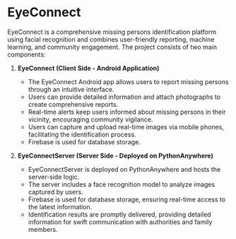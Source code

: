 # EyeConnect

EyeConnect is a comprehensive missing persons identification platform using facial recognition and combines user-friendly reporting, machine learning, and community engagement. The project consists of two main components:

1. **EyeConnect (Client Side - Android Application)**
   - The EyeConnect Android app allows users to report missing persons through an intuitive interface.
   - Users can provide detailed information and attach photographs to create comprehensive reports.
   - Real-time alerts keep users informed about missing persons in their vicinity, encouraging community vigilance.
   - Users can capture and upload real-time images via mobile phones, facilitating the identification process.
   - Firebase is used for database storage.

2. **EyeConnectServer (Server Side - Deployed on PythonAnywhere)**
   - EyeConnectServer is deployed on PythonAnywhere and hosts the server-side logic.
   - The server includes a face recognition model to analyze images captured by users.
   - Firebase is used for database storage, ensuring real-time access to the latest information.
   - Identification results are promptly delivered, providing detailed information for swift communication with authorities and family members.
